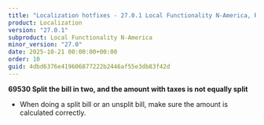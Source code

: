```yaml
---
title: "Localization hotfixes - 27.0.1 Local Functionality N-America, Release date October 21, 2025 - Hotfixes"
product: Localization
version: "27.0.1"
subproduct: Local Functionality N-America
minor_version: "27.0"
date: 2025-10-21 00:00:00+00:00
order: 10
guid: 4dbd6376e419606877222b2446af55e3db83f42d
---
```


<strong>69530 Split the bill in two, and the amount with taxes is not equally split</strong>
<ul><li>When doing a split bill or an unsplit bill, make sure the amount is calculated correctly.</li></ul>
